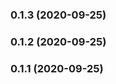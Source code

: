 <a name="0.1.3"></a>
### 0.1.3 (2020-09-25)


<a name="0.1.2"></a>

### 0.1.2 (2020-09-25)

<a name="0.1.1"></a>

### 0.1.1 (2020-09-25)
